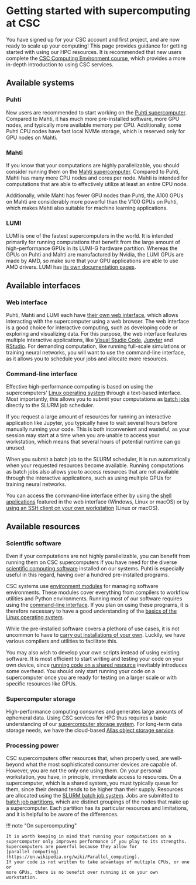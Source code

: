 # Getting started with supercomputing at CSC

You have signed up for your CSC account and first project, and are now ready to
scale up your computing! This page provides guidance for getting started with
using our HPC resources. It is recommended that new users complete the
[CSC Computing Environment course](https://csc-training.github.io/csc-env-eff/),
which provides a more in-depth introduction to using CSC services.

## Available systems

### Puhti

New users are recommended to start working on the
[Puhti supercomputer](../../computing/systems-puhti.md).
Compared to Mahti, it has much more pre-installed software, more GPU nodes, and
typically more available memory per CPU. Additionally, some Puhti CPU nodes have
fast local NVMe storage, which is reserved only for GPU nodes on Mahti.

### Mahti

If you know that your computations are highly parallelizable, you should
consider running them on the
[Mahti supercomputer](../../computing/systems-mahti.md).
Compared to Puhti, Mahti has many more CPU nodes and cores per node. Mahti is
intended for computations that are able to effectively utilize at least an
entire CPU node.

Additionally, while Mahti has fewer GPU nodes than Puhti, the A100 GPUs on
Mahti are considerably more powerful than the V100 GPUs on Puhti, which
makes Mahti also suitable for machine learning applications.

### LUMI

LUMI is one of the fastest supercomputers in the world. It is intended primarily
for running computations that benefit from the large amount of high-performance
GPUs in its LUMI-G hardware partition. Whereas the GPUs on Puhti and Mahti are
manufactured by Nvidia, the LUMI GPUs are made by AMD, so make sure that your
GPU applications are able to use AMD drivers. LUMI has
[its own documentation pages](https://docs.lumi-supercomputer.eu/).

## Available interfaces

### Web interface

Puhti, Mahti and LUMI each have
[their own web interface](../../computing/webinterface/index.md), which allows
interacting with the supercomputer using a web browser. The web interface is a
good choice for interactive computing, such as developing code or exploring
and visualizing data. For this purpose, the web interface features multiple
interactive applications, like
[Visual Studio Code](../../computing/webinterface/vscode.md),
[Jupyter](../../computing/webinterface/jupyter.md) and
[RStudio](../../computing/webinterface/rstudio.md). For demanding computation,
like running full-scale simulations or training neural networks, you will want
to use the command-line interface, as it allows you to schedule your jobs and
allocate more resources.

### Command-line interface

Effective high-performance computing is based on using the supercomputers'
[Linux operating system](./env-guide/index.md) through a text-based interface.
Most importantly, this allows you to submit your computations as
[batch jobs](../../computing/running/creating-job-scripts-puhti.md)
directly to the SLURM job scheduler.

If you request a large amount of resources for running an interactive
application like Jupyter, you typically have to wait several hours before
manually running your code. This is both inconvenient and wasteful, as your
session may start at a time when you are unable to access your workstation,
which means that several hours of potential runtime can go unused.

When you submit a batch job to the SLURM scheduler, it is run automatically
when your requested resources become available. Running computations as batch
jobs also allows you to access resources that are not available through the
interactive applications, such as using multiple GPUs for training neural
networks.

You can access the command-line interface either by
using the [shell applications](../../computing/webinterface/shell.md)
featured in the web interface (Windows, Linux or macOS) or by
[using an SSH client on your own workstation](../../computing/connecting.md)
(Linux or macOS).

## Available resources

### Scientific software

Even if your computations are not highly parallelizable, you can benefit from
running them on CSC supercomputers if you have need for the diverse
[scientific computing software](../../apps/index.md)
installed on our systems. Puhti is especially useful in this regard, having over
a hundred pre-installed programs.

CSC systems use [environment modules](../../computing/modules.md) for
managing software environments. These modules cover everything from compilers to
workflow utilities and Python environments. Running most of our software
requires using the [command-line interface](#command-line-interface).
If you plan on using these programs, it is therefore necessary to have a good
understanding of the
[basics of the Linux operating system](./env-guide/index.md).

While the pre-installed software covers a plethora of use cases, it is not
uncommon to have to
[carry out installations of your own](../../computing/installing.md).
Luckily, we have various compilers and utilities to facilitate this.

You may also wish to develop your own scripts instead of using existing
software. It is most efficient to start writing and testing your code on your
own device, since
[running code on a shared resource](../../computing/running/getting-started.md)
inevitably introduces some overhead. You should only start running your code on
a supercomputer once you are ready for testing on a larger scale or with
specific resources like GPUs.

### Supercomputer storage

High-performance computing consumes and generates large amounts of ephemeral
data. Using CSC services for HPC thus requires a basic understanding of our
[supercomputer storage system](../../computing/disk.md). For long-term data
storage needs, we have the cloud-based
[Allas object storage service](../../data/Allas/introduction.md).

### Processing power

CSC supercomputers offer resources that, when properly used, are well-beyond
what the most sophisticated consumer devices are capable of. However, you are
not the only one using them. On your personal workstation, you have, in
principle, immediate access to resources. On a supercomputer, which is a shared
system, you must typically queue for them, since their demand tends to be higher
than their supply. Resources are allocated using the
[SLURM batch job system](../../computing/running/getting-started.md).
Jobs are submitted to
[batch job partitions](../../computing/running/batch-job-partitions.md),
which are distinct groupings of the nodes that make up a supercomputer.
Each partition has its particular resources and limitations, and it is helpful
to be aware of the differences.

!!! note "On supercomputing"

    It is worth keeping in mind that running your computations on a
    supercomputer only improves performance if you play to its strengths.
    Supercomputers are powerful because they allow for
    [parallel computing](https://en.wikipedia.org/wiki/Parallel_computing).
    If your code is not written to take advantage of multiple CPUs, or one or
    more GPUs, there is no benefit over running it on your own workstation.
